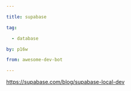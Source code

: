 ```yaml
---

title: supabase 

tag: 

  - database 

by: p16w 

from: awesome-dev-bot 

---
```




https://supabase.com/blog/supabase-local-dev 

